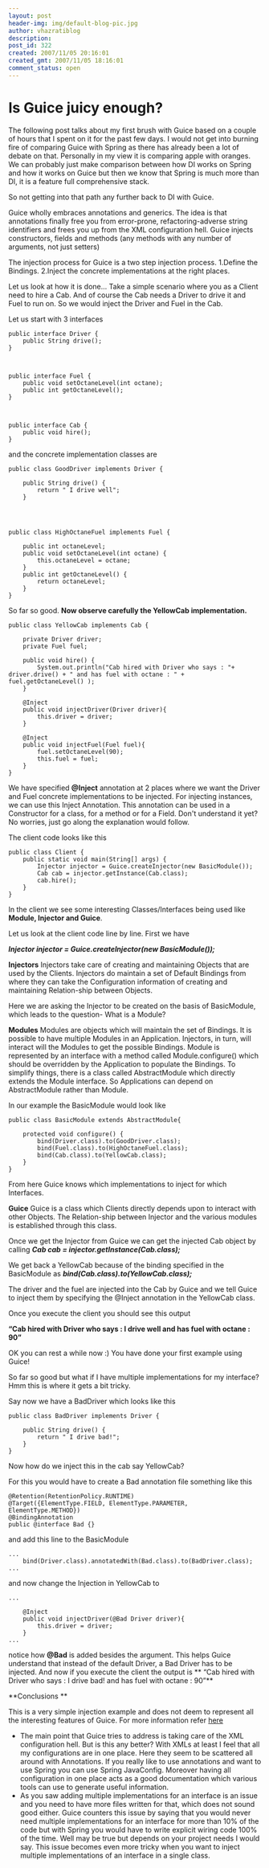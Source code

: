 ```yaml
---
layout: post
header-img: img/default-blog-pic.jpg
author: vhazratiblog
description: 
post_id: 322
created: 2007/11/05 20:16:01
created_gmt: 2007/11/05 18:16:01
comment_status: open
---
```


# Is Guice juicy enough?

The following post talks about my first brush with Guice based on a couple of hours that I spent on it for the past few days. I would not get into burning fire of comparing Guice with Spring as there has already been a lot of debate on that. Personally in my view it is comparing apple with oranges. We can probably just make comparison between how DI works on Spring and how it works on Guice but then we know that Spring is much more than DI, it is a feature full comprehensive stack.

So not getting into that path any further back to DI with Guice.

Guice wholly embraces annotations and generics. The idea is that annotations finally free you from error-prone, refactoring-adverse string identifiers and frees you up from the XML configuration hell. Guice injects constructors, fields and methods (any methods with any number of arguments, not just setters)

The injection process for Guice is a two step injection process. 1.Define the Bindings. 2.Inject the concrete implementations at the right places.

Let us look at how it is done...  Take a simple scenario where you as a Client need to hire a Cab. And of course the Cab needs a Driver to drive it and Fuel to run on. So we would inject the Driver and Fuel in the Cab.

Let us start with 3 interfaces
    
    
    public interface Driver {
        public String drive();
    }
    
    
    
    public interface Fuel {
        public void setOctaneLevel(int octane);
        public int getOctaneLevel();
    }
    
    
    
    public interface Cab {
        public void hire();
    }
    

and the concrete implementation classes are
    
    
    public class GoodDriver implements Driver {
    
        public String drive() {
            return " I drive well";
        }
    
    
    
    
    public class HighOctaneFuel implements Fuel {
    
        public int octaneLevel;
        public void setOctaneLevel(int octane) {
            this.octaneLevel = octane;
        }
        public int getOctaneLevel() {
            return octaneLevel;
        }
    }
    

So far so good. **Now observe carefully the YellowCab implementation.**
    
    
    public class YellowCab implements Cab {
    
        private Driver driver;
        private Fuel fuel;
    
        public void hire() {
            System.out.println("Cab hired with Driver who says : "+ driver.drive() + " and has fuel with octane : " + fuel.getOctaneLevel() );
        }
    
        @Inject
        public void injectDriver(Driver driver){
            this.driver = driver;
        }
    
        @Inject
        public void injectFuel(Fuel fuel){
            fuel.setOctaneLevel(90);
            this.fuel = fuel;
        }
    }
    

We have specified **@Inject** annotation at 2 places where we want the Driver and Fuel concrete implementations to be injected. For injecting instances, we can use this Inject Annotation. This annotation can be used in a Constructor for a class, for a method or for a Field. Don't understand it yet? No worries, just go along the explanation would follow.

The client code looks like this
    
    
    public class Client {
        public static void main(String[] args) {
            Injector injector = Guice.createInjector(new BasicModule());
            Cab cab = injector.getInstance(Cab.class);
            cab.hire();
        }
    }
    

In the client we see some interesting Classes/Interfaces being used like **Module, Injector and Guice**.

Let us look at the client code line by line. First we have

_**Injector injector = Guice.createInjector(new BasicModule());**_

**Injectors** Injectors take care of creating and maintaining Objects that are used by the Clients. Injectors do maintain a set of Default Bindings from where they can take the Configuration information of creating and maintaining Relation-ship between Objects.

Here we are asking the Injector to be created on the basis of BasicModule, which leads to the question- What is a Module?

**Modules** Modules are objects which will maintain the set of Bindings. It is possible to have multiple Modules in an Application. Injectors, in turn, will interact will the Modules to get the possible Bindings. Module is represented by an interface with a method called Module.configure() which should be overridden by the Application to populate the Bindings. To simplify things, there is a class called AbstractModule which directly extends the Module interface. So Applications can depend on AbstractModule rather than Module.

In our example the BasicModule would look like
    
    
    public class BasicModule extends AbstractModule{
    
        protected void configure() {
            bind(Driver.class).to(GoodDriver.class);
            bind(Fuel.class).to(HighOctaneFuel.class);
            bind(Cab.class).to(YellowCab.class);
        }
    }
    

From here Guice knows which implementations to inject for which Interfaces.

**Guice** Guice is a class which Clients directly depends upon to interact with other Objects. The Relation-ship between Injector and the various modules is established through this class.

Once we get the Injector from Guice we can get the injected Cab object by calling _**Cab cab = injector.getInstance(Cab.class);**_

We get back a YellowCab because of the binding specified in the BasicModule as _**bind(Cab.class).to(YellowCab.class);**_

The driver and the fuel are injected into the Cab by Guice and we tell Guice to inject them by specifying the @Inject annotation in the YellowCab class.

Once you execute the client you should see this output

**“Cab hired with Driver who says : I drive well and has fuel with octane : 90”**

OK you can rest a while now :) You have done your first example using Guice!

So far so good but what if I have multiple implementations for my interface? Hmm this is where it gets a bit tricky.

Say now we have a BadDriver which looks like this
    
    
    public class BadDriver implements Driver {
    
        public String drive() {
            return " I drive bad!";
        }
    }
    

Now how do we inject this in the cab say YellowCab?

For this you would have to create a Bad annotation file something like this
    
    
    @Retention(RetentionPolicy.RUNTIME)
    @Target({ElementType.FIELD, ElementType.PARAMETER, ElementType.METHOD})
    @BindingAnnotation
    public @interface Bad {}
    

and add this line to the BasicModule 
    
    
    ...
        bind(Driver.class).annotatedWith(Bad.class).to(BadDriver.class);
    ...
    

and now change the Injection in YellowCab to
    
    
    ...
    
        @Inject
        public void injectDriver(@Bad Driver driver){
            this.driver = driver;
        }
    ...
    

notice how **@Bad** is added besides the argument. This helps Guice understand that instead of the default Driver, a Bad Driver has to be injected. And now if you execute the client the output is ** “Cab hired with Driver who says : I drive bad! and has fuel with octane : 90”**

**Conclusions **

This is a very simple injection example and does not deem to represent all the interesting features of Guice. For more information refer [here ][1]

  * The main point that Guice tries to address is taking care of the XML configuration hell. But is this any better? With XMLs at least I feel that all my configurations are in one place. Here they seem to be scattered all around with Annotations. If you really like to use annotations and want to use Spring you can use Spring JavaConfig. Moreover having all configuration in one place acts as a good documentation which various tools can use to generate useful information.
  * As you saw adding multiple implementations for an interface is an issue and you need to have more files written for that, which does not sound good either. Guice counters this issue by saying that you would never need multiple implementations for an interface for more than 10% of the code but with Spring you would have to write explicit wiring code 100% of the time. Well may be true but depends on your project needs I would say. This issue becomes even more tricky when you want to inject multiple implementations of an interface in a single class.

   [1]: http://code.google.com/p/google-guice/